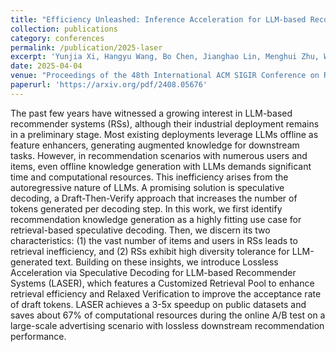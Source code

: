 ```yaml
---
title: "Efficiency Unleashed: Inference Acceleration for LLM-based Recommender Systems with Speculative Decoding"
collection: publications
category: conferences
permalink: /publication/2025-laser
excerpt: 'Yunjia Xi, Hangyu Wang, Bo Chen, Jianghao Lin, Menghui Zhu, Weiwen Liu, Ruiming Tang, Weinan Zhang, Yong Yu'
date: 2025-04-04
venue: "Proceedings of the 48th International ACM SIGIR Conference on Research and Development in Information Retrieval (SIGIR'25)"
paperurl: 'https://arxiv.org/pdf/2408.05676'
---
```


The past few years have witnessed a growing interest in LLM-based recommender systems (RSs), although their industrial deployment remains in a preliminary stage. Most existing deployments leverage LLMs offline as feature enhancers, generating augmented knowledge for downstream tasks. However, in recommendation scenarios with numerous users and items, even offline knowledge generation with LLMs demands significant time and computational resources. This inefficiency arises from the autoregressive nature of LLMs. A promising solution is speculative decoding, a Draft-Then-Verify approach that increases the number of tokens generated per decoding step. In this work, we first identify recommendation knowledge generation as a highly fitting use case for retrieval-based speculative decoding. Then, we discern its two characteristics: (1) the vast number of items and users in RSs leads to retrieval inefficiency, and (2) RSs exhibit high diversity tolerance for LLM-generated text. Building on these insights, we introduce Lossless Acceleration via Speculative Decoding for LLM-based Recommender Systems (LASER), which features a Customized Retrieval Pool to enhance retrieval efficiency and Relaxed Verification to improve the acceptance rate of draft tokens. LASER achieves a 3-5x speedup on public datasets and saves about 67\% of computational resources during the online A/B test on a large-scale advertising scenario with lossless downstream recommendation performance.
